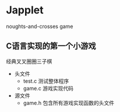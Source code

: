 # Japplet
noughts-and-crosses game

## C语言实现的第一个小游戏
经典叉叉圈圈三子棋

- 头文件
  - test.c 测试整体程序
  - game.c 游戏实现代码
- 源文件
  - game.h 包含所有游戏实现函数的头文件
